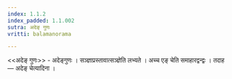 ```yaml
---
index: 1.1.2
index_padded: 1.1.002
sutra: अदेङ् गुणः
vritti: balamanorama

---
```

<<अदेङ् गुणः>> - अदेङ्गुणः । सञ्ज्ञाप्रस्तावात्सञ्ज्ञेति लभ्यते । अच्च एङ् चेति समाहारद्वन्द्वः । तदाह — अदेङ् चेत्यादिना ।